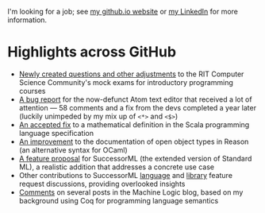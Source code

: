 I'm looking for a job; see [my github.io website](https://YawarRaza7349.github.io) or [my LinkedIn](https://linkedin.com/in/YawarRaza7349) for more information.

# Highlights across GitHub

- [Newly created questions and other adjustments](https://github.com/rit-csc/csc_exam_reviews/commits?author=YawarRaza7349) to the RIT Computer Science Community's mock exams for introductory programming courses
- [A bug report](https://github.com/atom/atom/issues/3821) for the now-defunct Atom text editor that received a lot of attention — 58 comments and a fix from the devs completed a year later (luckily unimpeded by my mix up of `<*>` and `<$>`)
- [An accepted fix](https://github.com/scala/scala/issues/4540) to a mathematical definition in the Scala programming language specification
- [An improvement](https://github.com/reasonml/reasonml.github.io/issues/768) to the documentation of open object types in Reason (an alternative syntax for OCaml)
- [A feature proposal](https://github.com/SMLFamily/Successor-ML/issues/53) for SuccessorML (the extended version of Standard ML), a realistic addition that addresses a concrete use case
- Other contributions to SuccessorML [language](https://github.com/search?q=commenter%3AYawarRaza7349+repo%3ASMLFamily%2FSuccessor-ML&type=issues&s=updated&o=desc) and [library](https://github.com/search?q=commenter%3AYawarRaza7349+repo%3ASMLFamily%2FBasisLibrary&type=issues&s=updated&o=desc) feature request discussions, providing overlooked insights
- [Comments](https://github.com/search?q=commenter%3AYawarRaza7349+repo%3Alawrencecpaulson%2Flawrencecpaulson.github.io&type=issues&s=updated&o=desc) on several posts in the Machine Logic blog, based on my background using Coq for programming language semantics
